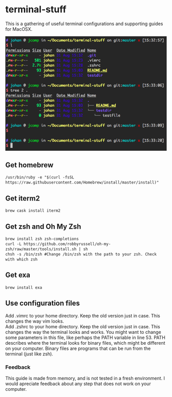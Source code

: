 # terminal-stuff
This is a gathering of useful terminal configurations and supporting guides for MacOSX.

![Terminal screenshot](https://raw.githubusercontent.com/johannsl/terminal-stuff/master/example_image.png)



## Get homebrew 
```
/usr/bin/ruby -e "$(curl -fsSL https://raw.githubusercontent.com/Homebrew/install/master/install)"
```

## Get iterm2
```
brew cask install iterm2
```

## Get zsh and Oh My Zsh
```
brew install zsh zsh-completions
curl -L https://github.com/robbyrussell/oh-my-zsh/raw/master/tools/install.sh | sh
chsh -s /bin/zsh #Change /bin/zsh with the path to your zsh. Check with which zsh
```

## Get exa
```
brew install exa
```

## Use configuration files
Add .vimrc to your home directory. Keep the old version just in case. This changes the way vim looks.  
Add .zshrc to your home directory. Keep the old version just in case. This changes the way the terminal looks and works. You might want to change some parameters in this file, like perhaps the PATH variable in line 53. PATH describes where the terminal looks for binary files, which might be different on your computer. Binary files are programs that can be run from the terminal (just like zsh).
  
### Feedback
This guide is made from memory, and is not tested in a fresh environment. I would apreciate feedback about any step that does not work on your computer.
